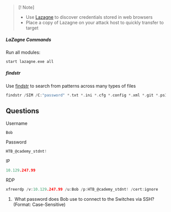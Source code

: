 
>[! Note]
>- Use [Lazagne](https://github.com/AlessandroZ/LaZagne) to discover credentials stored in web browsers
>- Place a copy of Lazagne on your attack host to quickly transfer to target

##### LaZagne Commands

Run all modules:
```go
start lazagne.exe all
```

##### findstr

Use [findstr](https://docs.microsoft.com/en-us/windows-server/administration/windows-commands/findstr) to search from patterns across many types of files

```gO
findstr /SIM /C:"password" *.txt *.ini *.cfg *.config *.xml *.git *.ps1 *.yml
```

## Questions

Username
```go
Bob
```

Password
```go
HTB_@cademy_stdnt!
```

IP
```go
10.129.247.99
```

RDP
```go
xfreerdp /v:10.129.247.99 /u:Bob /p:HTB_@cademy_stdnt! /cert:ignore
```

1)  What password does Bob use to connect to the Switches via SSH? (Format: Case-Sensitive)